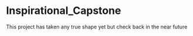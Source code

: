 # Inspirational_Capstone
This project has taken any true shape yet but check back in the near future 
